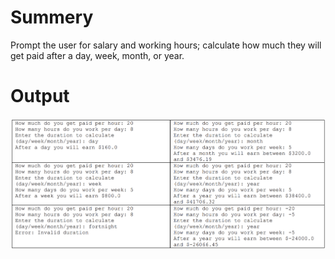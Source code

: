 # Summery
Prompt the user for salary and working hours; calculate how much they will get
paid after a day, week, month, or year.

# Output
![A few examples of running the program](output.png)
